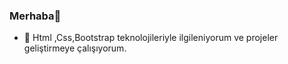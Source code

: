 ### Merhaba👋

- 🔭 Html ,Css,Bootstrap teknolojileriyle ilgileniyorum ve projeler geliştirmeye çalışıyorum.
